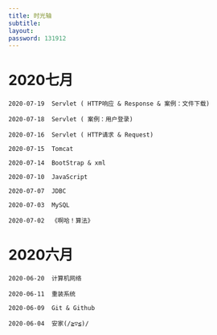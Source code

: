 ```yaml
---
title: 时光轴
subtitle: 
layout: 
password: 131912
---
```


<div class="markdown-body">




# 2020七月

~~~
2020-07-19  Servlet ( HTTP响应 & Response & 案例：文件下载)

2020-07-18  Servlet ( 案例：用户登录)

2020-07-16  Servlet ( HTTP请求 & Request)

2020-07-15	Tomcat

2020-07-14	BootStrap & xml

2020-07-10	JavaScript

2020-07-07	JDBC

2020-07-03	MySQL

2020-07-02	《啊哈！算法》
~~~

# 2020六月

~~~
2020-06-20	计算机网络

2020-06-11	重装系统

2020-06-09	Git & Github

2020-06-04	安家(/≧▽≦)/
~~~





</div>